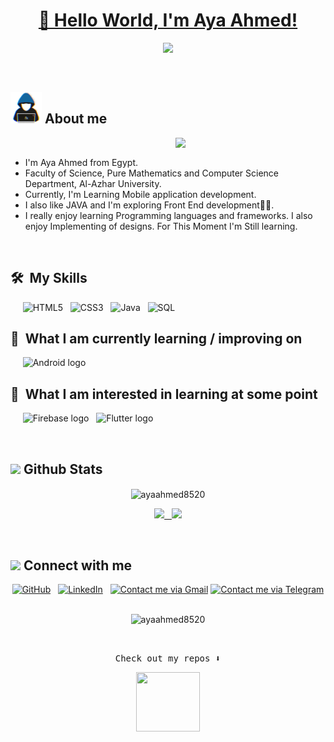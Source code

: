 <h1 align="center"><a href="https://peterhan.dev">👋 Hello World, I'm Aya Ahmed!</a></h1>
<p align="center">
  <a href="https://git.io/typing-svg"><img src="https://readme-typing-svg.herokuapp.com?color=FFCCBC&center=true&lines=+👋🏾+welcome+to+my+Github+Profile!"></a>
</p>

<br>

## <picture><img src = "https://github.com/0xAbdulKhalid/0xAbdulKhalid/raw/main/assets/mdImages/about_me.gif" width = 50px></picture> **About me**

<picture> <img align="right" src="https://media.giphy.com/media/jIgXf4hgbHCeKiXpvt/giphy.gif" width = 240px></picture>

<br>

- I'm Aya Ahmed from Egypt.
- Faculty of Science, Pure Mathematics and Computer Science Department, Al-Azhar University.
- Currently, I'm Learning Mobile application development.
- I also like JAVA and I'm exploring Front End development🐱‍💻.
- I really enjoy learning Programming languages and frameworks.  I also enjoy Implementing of designs. For This Moment I'm Still learning.

<br>

## 🛠  My Skills

<a name="learning-now"></a>
&nbsp; &nbsp;&nbsp;
![HTML5](https://img.shields.io/badge/-HTML5-%23E44D27?style=flat-square&logo=html5&logoColor=ffffff)
&nbsp;
![CSS3](https://img.shields.io/badge/-CSS3-%231572B6?style=flat-square&logo=css3)
&nbsp;
![Java](https://img.shields.io/badge/JAVA-orange?style=flat-square&logo=java)
&nbsp;
![SQL](https://img.shields.io/badge/-SQL-black?style=flat-square&logo=sql)

<a name="learning-next"></a>

## 📖  What I am currently learning / improving on

&nbsp; &nbsp;&nbsp;
<img src="https://img.shields.io/badge/Android-282C34?logo=android&logoColor=3DDC84" alt="Android logo" title="Android" height="25" />

## 👾  What I am interested in learning at some point

&nbsp; &nbsp;&nbsp;
<img src="https://img.shields.io/badge/Firebase-282C34?logo=firebase&logoColor=FFCA28" alt="Firebase logo" title="Firebase" height="25" />
&nbsp;
<img src="https://img.shields.io/badge/Flutter-282C34?logo=flutter&logoColor=02569B" alt="Flutter logo" title="Flutter" height="25" />

<br>

<h2><img src = "https://media.giphy.com/media/iY8CRBdQXODJSCERIr/giphy.gif" width ="35"> Github Stats </h2>

<p align="center">
<img align="center" src="https://github-readme-stats.vercel.app/api/top-langs?username=ayaahmed8520&show_icons=true&theme=dracula&locale=en&layout=compact" alt="ayaahmed8520" />
</p>

<p align="center">      
<a href="https://github.com/ayaahmed8520">
<img width="49%" src="https://github-readme-stats.vercel.app/api?username=ayaahmed8520&show_icons=true&theme=dracula&hide_border=true" />
  &nbsp;
<img width="49%" src="https://github-readme-streak-stats.herokuapp.com/?user=ayaahmed8520&theme=dracula&hide_border=true" />
</a>
</p>

<br>

<h2> <img src='https://raw.githubusercontent.com/ShahriarShafin/ShahriarShafin/main/Assets/handshake.gif' width="80"> Connect with me </h2>

<p align="center">
  <a href="https://github.com/ayaahmed8520">
    <picture>
      <source media="(prefers-color-scheme: dark)" srcset="https://cdn.simpleicons.org/github/white">
      <img alt="GitHub" title="GitHub" height="48" width="48" src="https://cdn.simpleicons.org/github"></picture></a>
  &nbsp;
  <a href="https://www.linkedin.com/in/aya-ahmed-a6412620a?utm_source=share&utm_campaign=share_via&utm_content=profile&utm_medium=android_app">
    <img alt="LinkedIn" title="LinkedIn" height="48" width="48" src="https://cdn.simpleicons.org/linkedin"></a>
  &nbsp;
   <a href="mailto:ayaahmed75383@gmail.com">
    <img alt="Contact me via Gmail" title="Gmail" height="48" width="48" src="https://cdn.simpleicons.org/Gmail"></a>
  <a href="https://t.me/aya_ahmed654">
    <img alt="Contact me via Telegram" title="npm" height="48" width="48" src="https://cdn.simpleicons.org/telegram"></a>
  &nbsp;
</p>

<p align="center">
<p align="center"> <img src="https://komarev.com/ghpvc/?username=ayaahmed8520&label=Profile%20views&color=0e75b6&style=flat" alt="ayaahmed8520" /> </p>
</p>

<br>
<p align="center"><samp>
Check out my repos ⬇️  
  </samp>
</p>

<p align="center">
<img  src="https://github.com/Govindv7555/Govindv7555/blob/main/49e76e0596857673c5c80c85b84394c1.gif" width= 45% height=95px>
</p>
